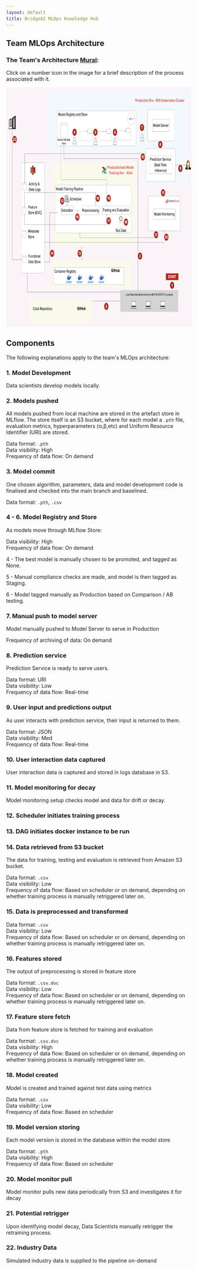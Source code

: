 ```yaml
---
layout: default
title: BridgeAI MLOps Knowledge Hub
---
```


## Team MLOps Architecture

<h3>The Team's Architecture <a href="https://app.mural.co/t/jmsandbox6893/m/jmsandbox6893/1723564838519/90dee27020222851bf2f8b62c04fd272c25fd1d3?sender=udec36d924fb252f9f2506642" target="_blank">Mural</a>:</h3>

Click on a number icon in the image for a brief description of the process associated with it.

<img src="../assets/mlops_architecture.png" usemap = "#arch" width="839" height="650.64"/>
<!-- intrinsic size - 1980 by 1542; div w and h by 2.36 -->

<map name = "arch">
    <area  alt="Model Development" href = "https://digicatapult.github.io/bridgeAI-MLOps-knowledge-hub/team_arch.html#1-model-development" coords="752,540,10" shape = "circle" >
    <area  alt="Models Pushed"  href="https://digicatapult.github.io/bridgeAI-MLOps-knowledge-hub/team_arch.html#2-models-pushed" coords="606,461,9" shape="circle">
    <area  alt="Model Commit"  href="https://digicatapult.github.io/bridgeAI-MLOps-knowledge-hub/team_arch.html#3-model-commit" coords="453,597,10" shape="circle">
    <area  alt="Model Registry and Store"  href="https://digicatapult.github.io/bridgeAI-MLOps-knowledge-hub/team_arch.html#4---6-model-registry-and-store" coords="311,122,9" shape="circle">
    <area  alt="Model Registry and Store"  href="https://digicatapult.github.io/bridgeAI-MLOps-knowledge-hub/team_arch.html#4---6-model-registry-and-store" coords="406,122,9" shape="circle">
    <area  alt="Model Registry and Store"  href="https://digicatapult.github.io/bridgeAI-MLOps-knowledge-hub/team_arch.html#4---6-model-registry-and-store" coords="493,123,9" shape="circle">
    <area  alt="Manual Push to Model Server"  href="https://digicatapult.github.io/bridgeAI-MLOps-knowledge-hub/team_arch.html#7-manual-push-to-model-server" coords="617,110,10" shape="circle">
    <area  alt="Prediction Service"  href="https://digicatapult.github.io/bridgeAI-MLOps-knowledge-hub/team_arch.html#8-prediction-service" coords="698,155,11" shape="circle">
    <area  alt="User input and Predictions Output"  href="https://digicatapult.github.io/bridgeAI-MLOps-knowledge-hub/team_arch.html#9-user-input-and-predictions-output" coords="789,222,9" shape="circle">
    <area  alt="User Interaction Data Captured"  href="https://digicatapult.github.io/bridgeAI-MLOps-knowledge-hub/team_arch.html#10-user-interaction-data-captured" coords="618,190,11" shape="circle">
    <area  alt="Model Monitoring For Decay"  href="https://digicatapult.github.io/bridgeAI-MLOps-knowledge-hub/team_arch.html#11-model-monitoring-for-decay" coords="712,288,10" shape="circle">
    <area  alt="Scheduler Initiates Training Process"  href="https://digicatapult.github.io/bridgeAI-MLOps-knowledge-hub/team_arch.html#12-scheduler-initiates-training-process" coords="254,309,10" shape="circle">
    <area  alt="DAG Initiates Docker Instance to be Run"  href="https://digicatapult.github.io/bridgeAI-MLOps-knowledge-hub/team_arch.html#13-dag-initiates-docker-instance-to-be-run" coords="333,454,8" shape="circle">
    <area  alt="Data Retrieved From S3 Bucket"  href="https://digicatapult.github.io/bridgeAI-MLOps-knowledge-hub/team_arch.html#14-data-retrieved-from-s3-bucket" coords="208,453,8" shape="circle">
    <area  alt="Data is Preprocessed and Transformed"  href="https://digicatapult.github.io/bridgeAI-MLOps-knowledge-hub/team_arch.html#15-data-is-preprocessed-and-transformed" coords="323,354,9" shape="circle">
    <area  alt="Features Stored"  href="https://digicatapult.github.io/bridgeAI-MLOps-knowledge-hub/team_arch.html#16-features-stored" coords="415,303,9" shape="circle">
    <area  alt="Feature Store Fetch"  href="https://digicatapult.github.io/bridgeAI-MLOps-knowledge-hub/team_arch.html#17-feature-store-fetch" coords="464,364,11" shape="circle">
    <area  alt="Model Created"  href="https://digicatapult.github.io/bridgeAI-MLOps-knowledge-hub/team_arch.html#18-model-created" coords="543,369,9" shape="circle">
    <area  alt="Model Version Storing"  href="https://digicatapult.github.io/bridgeAI-MLOps-knowledge-hub/team_arch.html#19-model-version-storing" coords="465,303,9" shape="circle">
    <area  alt="Model Monitor Pull"  href="https://digicatapult.github.io/bridgeAI-MLOps-knowledge-hub/team_arch.html#20-model-monitor-pull" coords="724,408,12" shape="circle">
    <area  alt="Potential Retrigger"  href="https://digicatapult.github.io/bridgeAI-MLOps-knowledge-hub/team_arch.html#21-potential-retrigger" coords="680,401,11" shape="circle">
    <area  alt="Industry Data"  href="https://digicatapult.github.io/bridgeAI-MLOps-knowledge-hub/team_arch.html#22-industry-data" coords="39,142,9" shape="circle">
</map>


## Components

The following explanations apply to the team's MLOps architecture:

### 1. Model Development

Data scientists develop models locally.

### 2. Models pushed

<!-- All models are stored in the artefact store in MLflow.

Data format: `.pth`
Data visibility: High
Frequency of data flow: On demand

For each model, artefact store contains:

- Hyperparameters
- Uniform Resource Identifier (URI)
- `.pth` file -->

All models pushed from local machine are stored in the artefact store in MLflow. The store itself is an S3 bucket, where for each model a `.pth` file, evaluation metrics, hyperparameters (α,β,etc) and Uniform Resource Identifier (URI) are stored.


Data format: `.pth`\
Data visibility: High\
Frequency of data flow: On demand


### 3. Model commit

One chosen algorithm, parameters, data and model development code is finalised and checked into the main branch and baselined.

Data format: `.pth`, `.csv`

### 4 - 6. Model Registry and Store

As models move through MLflow Store:

Data visibility: High\
Frequency of data flow: On demand

4 - The best model is manually chosen to be promoted, and tagged as None.

5 - Manual compliance checks are made, and model is then tagged as Staging.

6 - Model tagged manually as Production based on Comparison / AB testing.

### 7. Manual push to model server

Model manually pushed to Model Server to serve in Production

<!-- explanation of process -->

Frequency of archiving of data: On demand

### 8. Prediction service

Prediction Service is ready to serve users.

<!-- explanation of how -->

Data format: URI\
Data visibility: Low\
Frequency of data flow: Real-time

### 9. User input and predictions output

As user interacts with prediction service, their input is returned to them.

<!-- explanation of process -->

Data format: JSON\
Data visibility: Med\
Frequency of data flow: Real-time

### 10. User interaction data captured

User interaction data is captured and stored in logs database in S3.

<!-- explanation of process -->

### 11. Model monitoring for decay

Model monitoring setup checks model and data for drift or decay.

<!-- explanation of process -->


### 12. Scheduler initiates training process

<!-- explanation of process -->

### 13. DAG initiates docker instance to be run

<!-- explanation of process -->

### 14. Data retrieved from S3 bucket

The data for training, testing and evaluation is retrieved from Amazon S3 bucket.

<!-- explanation of process -->

Data format: `.csv`\
Data visibility: Low\
Frequency of data flow: Based on scheduler or on demand, depending on whether training process is manually retriggered later on.

### 15. Data is preprocessed and transformed

<!-- explanation of process -->

Data format: `.csv`\
Data visibility: Low\
Frequency of data flow: Based on scheduler or on demand, depending on whether training process is manually retriggered later on.


### 16. Features stored

The output of preprocessing is stored in feature store

<!-- explanation of process -->

Data format: `.csv.dvc`\
Data visibility: Low\
Frequency of data flow: Based on scheduler or on demand, depending on whether training process is manually retriggered later on.


### 17. Feature store fetch

Data from feature store is fetched for training and evaluation

<!-- explanation of process -->

Data format: `.csv.dvc`\
Data visibility: High\
Frequency of data flow: Based on scheduler or on demand, depending on whether training process is manually retriggered later on.


### 18. Model created

Model is created and trained against test data using metrics

<!-- explanation of process -->

Data format: `.csv`\
Data visibility: Low\
Frequency of data flow: Based on scheduler 


### 19. Model version storing

Each model version is stored in the database within the model store

<!-- explanation of process -->

Data format: `.pth`\
Data visibility: High\
Frequency of data flow: Based on scheduler

### 20. Model monitor pull

Model monitor pulls new data periodically from S3 and investigates it for decay

<!-- explanation of process -->

<!-- ALL TBC -->

### 21. Potential retrigger

Upon identifying model decay, Data Scientists manually retrigger the retraining process.

<!-- explanation of process -->

<!-- ALL TBC -->

### 22. Industry Data 

Simulated industry data is supplied to the pipeline on-demand

<!-- explanation of process -->

<!-- ALL TBC -->

<!-- <area shape = "circle" coords="" alt="" href = ""> -->